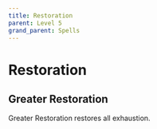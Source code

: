 ```yaml
---
title: Restoration
parent: Level 5
grand_parent: Spells
---
```


# Restoration

## Greater Restoration
Greater Restoration restores all exhaustion.

